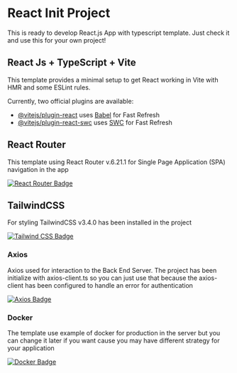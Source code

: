 # React Init Project

This is ready to develop React.js App with typescript template. Just check it and use this for your own project!

## React Js + TypeScript + Vite

This template provides a minimal setup to get React working in Vite with HMR and some ESLint rules.

Currently, two official plugins are available:

- [@vitejs/plugin-react](https://github.com/vitejs/vite-plugin-react/blob/main/packages/plugin-react/README.md) uses [Babel](https://babeljs.io/) for Fast Refresh
- [@vitejs/plugin-react-swc](https://github.com/vitejs/vite-plugin-react-swc) uses [SWC](https://swc.rs/) for Fast Refresh

## React Router

This template using React Router v.6.21.1 for Single Page Application (SPA) navigation in the app

[![React Router Badge](https://img.shields.io/badge/React%20Router-CA4245?logo=reactrouter&logoColor=fff&style=for-the-badge)](https://reactrouter.com/en/main)

## TailwindCSS

For styling TailwindCSS v3.4.0 has been installed in the project

[![Tailwind CSS Badge](https://img.shields.io/badge/Tailwind%20CSS-06B6D4?logo=tailwindcss&logoColor=fff&style=for-the-badge)](https://tailwindcss.com/)

### Axios

Axios used for interaction to the Back End Server. The project has been initialize with axios-client.ts so you can just use that because the axios-client has been configured to handle an error for authentication

[![Axios Badge](https://img.shields.io/badge/Axios-5A29E4?logo=axios&logoColor=fff&style=for-the-badge)](https://axios-http.com/)

### Docker

The template use example of docker for production in the server but you can change it later if you want cause you may have different strategy for your application

[![Docker Badge](https://img.shields.io/badge/Docker-2496ED?logo=docker&logoColor=fff&style=for-the-badge)](https://www.docker.com/)
